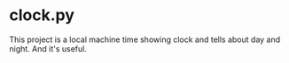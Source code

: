 # clock.py
This project is a local machine time showing clock and tells about day and night.
And it's useful.
